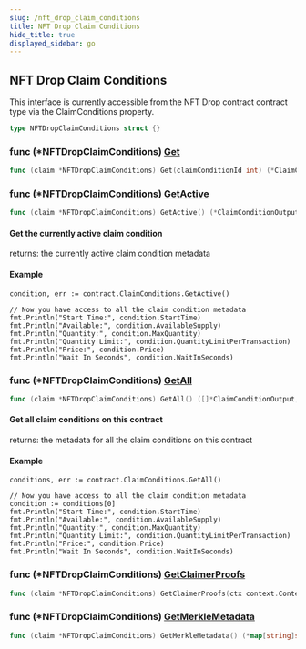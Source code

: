 ```yaml
---
slug: /nft_drop_claim_conditions
title: NFT Drop Claim Conditions
hide_title: true
displayed_sidebar: go
---
```


## NFT Drop Claim Conditions

This interface is currently accessible from the NFT Drop contract contract type via the ClaimConditions property\.

```go
type NFTDropClaimConditions struct {}
```

### func \(\*NFTDropClaimConditions\) [Get](https://github.com/web3sdkio/go-sdk/blob/main/web3sdkio/nft_drop_claim_conditions.go#L83)

```go
func (claim *NFTDropClaimConditions) Get(claimConditionId int) (*ClaimConditionOutput, error)
```

### func \(\*NFTDropClaimConditions\) [GetActive](https://github.com/web3sdkio/go-sdk/blob/main/web3sdkio/nft_drop_claim_conditions.go#L52)

```go
func (claim *NFTDropClaimConditions) GetActive() (*ClaimConditionOutput, error)
```

#### Get the currently active claim condition

returns: the currently active claim condition metadata

#### Example

```
condition, err := contract.ClaimConditions.GetActive()

// Now you have access to all the claim condition metadata
fmt.Println("Start Time:", condition.StartTime)
fmt.Println("Available:", condition.AvailableSupply)
fmt.Println("Quantity:", condition.MaxQuantity)
fmt.Println("Quantity Limit:", condition.QuantityLimitPerTransaction)
fmt.Println("Price:", condition.Price)
fmt.Println("Wait In Seconds", condition.WaitInSeconds)
```

### func \(\*NFTDropClaimConditions\) [GetAll](https://github.com/web3sdkio/go-sdk/blob/main/web3sdkio/nft_drop_claim_conditions.go#L125)

```go
func (claim *NFTDropClaimConditions) GetAll() ([]*ClaimConditionOutput, error)
```

#### Get all claim conditions on this contract

returns: the metadata for all the claim conditions on this contract

#### Example

```
conditions, err := contract.ClaimConditions.GetAll()

// Now you have access to all the claim condition metadata
condition := conditions[0]
fmt.Println("Start Time:", condition.StartTime)
fmt.Println("Available:", condition.AvailableSupply)
fmt.Println("Quantity:", condition.MaxQuantity)
fmt.Println("Quantity Limit:", condition.QuantityLimitPerTransaction)
fmt.Println("Price:", condition.Price)
fmt.Println("Wait In Seconds", condition.WaitInSeconds)
```

### func \(\*NFTDropClaimConditions\) [GetClaimerProofs](https://github.com/web3sdkio/go-sdk/blob/main/web3sdkio/nft_drop_claim_conditions.go#L185-L189)

```go
func (claim *NFTDropClaimConditions) GetClaimerProofs(ctx context.Context, claimerAddress string, claimConditionId int) (*SnapshotEntryWithProof, error)
```

### func \(\*NFTDropClaimConditions\) [GetMerkleMetadata](https://github.com/web3sdkio/go-sdk/blob/main/web3sdkio/nft_drop_claim_conditions.go#L164)

```go
func (claim *NFTDropClaimConditions) GetMerkleMetadata() (*map[string]string, error)
```
